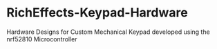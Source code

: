 # RichEffects-Keypad-Hardware
Hardware Designs for Custom Mechanical Keypad developed using the nrf52810 Microcontroller 
